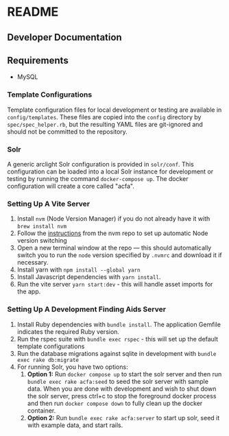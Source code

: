# README

## Developer Documentation

## Requirements

* MySQL

### Template Configurations
Template configuration files for local development or testing are available
in `config/templates`. These files are copied into the `config` directory by
`spec/spec_helper.rb`, but the resulting YAML files are git-ignored and should
not be committed to the repository.

### Solr
A generic arclight Solr configuration is provided in `solr/conf`. This
configuration can be loaded into a local Solr instance for development or
testing by running the command `docker-compose up`. The docker configuration
will create a core called "acfa".

### Setting Up A Vite Server
1. Install `nvm` (Node Version Manager) if you do not already have it with `brew install nvm`
2. Follow the [instructions](https://github.com/nvm-sh/nvm?tab=readme-ov-file#calling-nvm-use-automatically-in-a-directory-with-a-nvmrc-file) from the nvm repo to set up automatic Node version switching
3. Open a new terminal window at the repo — this should automatically switch you to run the `node` version specified by `.nvmrc` and download it if necessary.
4. Install yarn with `npm install --global yarn`
5. Install Javascript dependencies with `yarn install`.
6. Run the vite server `yarn start:dev` - this will handle asset imports for the app.

### Setting Up A Development Finding Aids Server
1. Install Ruby dependencies with `bundle install`. The application Gemfile indicates the required Ruby version.
2. Run the rspec suite with `bundle exec rspec` - this will set up the default template configurations
3. Run the database migrations against sqlite in development with `bundle exec rake db:migrate`
4. For running Solr, you have two options:
   1. **Option 1:** Run `docker compose up` to start the solr server and then run `bundle exec rake acfa:seed` to seed the solr server with sample data.  When you are done with development and wish to shut down the solr server, press ctrl+c to stop the foreground docker process and then run `docker compose down` to fully clean up the docker container.
   2. **Option 2:** Run `bundle exec rake acfa:server` to start up solr, seed it with example data, and start rails.
